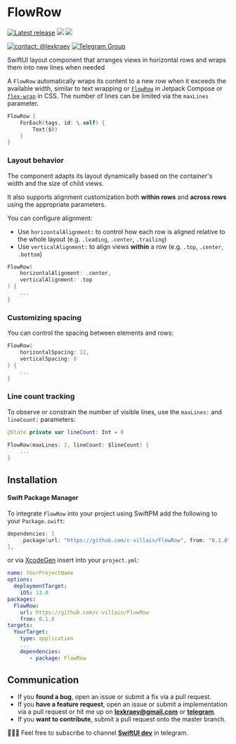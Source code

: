 # FlowRow

[![Latest release](https://img.shields.io/github/v/release/c-villain/FlowRow?color=brightgreen&label=version)](https://github.com/c-villain/FlowRow/releases/latest)
[![](https://img.shields.io/badge/SPM-supported-DE5C43.svg?color=brightgreen)](https://swift.org/package-manager/)
![](https://img.shields.io/github/license/c-villain/FlowRow)

[![contact: @lexkraev](https://img.shields.io/badge/contact-%40lexkraev-blue.svg?style=flat)](https://t.me/lexkraev)
[![Telegram Group](https://img.shields.io/endpoint?color=neon&style=flat-square&url=https%3A%2F%2Ftg.sumanjay.workers.dev%2Fswiftui_dev)](https://telegram.dog/swiftui_dev)

SwiftUI layout component that arranges views in horizontal rows and wraps them into new lines when needed

A ``FlowRow`` automatically wraps its content to a new row when it exceeds the available width, similar to text wrapping or [`FlowRow`](https://developer.android.com/develop/ui/compose/layouts/flow) in Jetpack Compose or [`flex-wrap`](https://developer.mozilla.org/en-US/docs/Web/CSS/flex-wrap) in CSS. The number of lines can be limited via the ``maxLines`` parameter.

```swift
FlowRow {
    ForEach(tags, id: \.self) {
        Text($0)
    }
}
```

### Layout behavior

The component adapts its layout dynamically based on the container's width and the size of child views.

It also supports alignment customization both **within rows** and **across rows** using the appropriate parameters.


You can configure alignment:
- Use `horizontalAlignment:` to control how each row is aligned relative to the whole layout (e.g. `.leading`, `.center`, `.trailing`)
- Use `verticalAlignment:` to align views **within** a row (e.g. `.top`, `.center`, `.bottom`)

```swift
FlowRow(
    horizontalAlignment: .center,
    verticalAlignment: .top
) {
    ...
}
```

### Customizing spacing

You can control the spacing between elements and rows:

```swift
FlowRow(
    horizontalSpacing: 12,
    verticalSpacing: 8
) {
    ...
}
```

### Line count tracking

To observe or constrain the number of visible lines, use the `maxLines:` and `lineCount:` parameters:

```swift
@State private var lineCount: Int = 0

FlowRow(maxLines: 2, lineCount: $lineCount) {
    ...
}
```

## Installation

#### Swift Package Manager

To integrate ```FlowRow``` into your project using SwiftPM add the following to your `Package.swift`:

```swift
dependencies: [
    .package(url: "https://github.com/c-villain/FlowRow", from: "0.1.0"),
],
```
or via [XcodeGen](https://github.com/yonaskolb/XcodeGen) insert into your `project.yml`:

```yaml
name: YourProjectName
options:
  deploymentTarget:
    iOS: 13.0
packages:
  FlowRow:
    url: https://github.com/c-villain/FlowRow
    from: 0.1.0
targets:
  YourTarget:
    type: application
    ...
    dependencies:
       - package: FlowRow
```

## Communication

- If you **found a bug**, open an issue or submit a fix via a pull request.
- If you **have a feature request**, open an issue or submit a implementation via a pull request or hit me up on **lexkraev@gmail.com** or **[telegram](https://t.me/lexkraev)**.
- If you **want to contribute**, submit a pull request onto the master branch.

👨🏻‍💻 Feel free to subscribe to channel **[SwiftUI dev](https://t.me/swiftui_dev)** in telegram.
